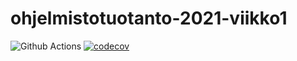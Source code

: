 # ohjelmistotuotanto-2021-viikko1

![Github Actions](https://github.com/Pentza/ohjelmistotuotanto-2021/workflows/CI/badge.svg)
[![codecov](https://codecov.io/gh/Pentza/ohjelmistotuotanto-2021/branch/main/graph/badge.svg?token=NFQGZR3NWM)](https://codecov.io/gh/Pentza/ohjelmistotuotanto-2021)
